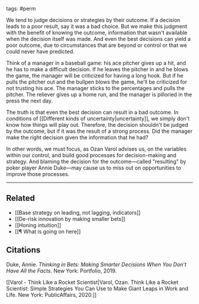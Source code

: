 tags: #perm 

We tend to judge decisions or strategies by their outcome. If a decision leads to a poor result, say it was a bad choice. But we make this judgment with the benefit of knowing the outcome, information that wasn't available when the decision itself was made. And even the best decisions can yield a poor outcome, due to circumstances that are beyond or control or that we could never have predicted. 

Think of a manager in a baseball game: his ace pitcher gives up a hit, and he has to make a difficult decision. If he leaves the pitcher in and he blows the game, the manager will be criticized for having a long hook. But if he pulls the pitcher out and the bullpen blows the game, he'll be criticized for not trusting his ace. The manager sticks to the percentages and pulls the pitcher. The reliever gives up a home run, and the manager is pilloried in the press the next day. 

The truth is that even the best decision can result in a bad outcome. In conditions of [[Different kinds of uncertainty|uncertainty]], we simply don't know how things will play out. Therefore, the decision shouldn't be judged by the outcome, but if it was the result of a strong process. Did the manager make the right decision given the information that he had? 

In other words, we must focus, as Ozan Varol advises us, on the variables within our control, and build good processes for decision-making and strategy. And blaming the decision for the outcome—called "resulting" by poker player Annie Duke—may cause us to miss out on opportunities to improve those processes.

---
## Related
- [[Base strategy on leading, not lagging, indicators]]
- [[De-risk innovation by making smaller bets]]
- [[Honing intuition]]
- [[¶ What is going on here]]

## Citations
Duke, Annie. *Thinking in Bets: Making Smarter Decisions When You Don’t Have All the Facts*. New York: Portfolio, 2019.

[[Varol - Think Like a Rocket Scientist|Varol, Ozan. Think Like a Rocket Scientist: Simple Strategies You Can Use to Make Giant Leaps in Work and Life. New York: PublicAffairs, 2020.]]